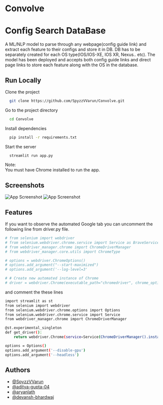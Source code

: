 # Convolve

# Config Search DataBase

A ML/NLP model to parse through any
webpage(config guide link) and extract each feature to their configs and
store it in DB. DB has to be separately created for each OS type(IOS/IOS-XE,
IOS XR, Nexus.. etc).
The model has been deployed and accepts both config guide links and direct page links to store each feature along with the OS in the database.


## Run Locally

Clone the project

```bash
  git clone https://github.com/SpyzzVVarun/Convolve.git
```

Go to the project directory

```bash
  cd Convolve
```

Install dependencies

```bash
  pip install -r requirements.txt
```

Start the server

```bash
  streamlit run app.py
```
Note: \
You must have Chrome installed to run the app.


## Screenshots

![App Screenshot](https://github.com/aryanlath/Convolve/blob/Updated/images/Screenshot%202023-01-04%20at%2010.10.52%20PM.png)
![App Screenshot](https://github.com/aryanlath/Convolve/blob/Updated/images/Screenshot%202023-01-04%20at%2010.10.21%20PM.png?raw=true)

## Features

If you want to observe the automated Google tab you can uncomment the following line from driver.py file. 

```bash
# from selenium import webdriver
# from selenium.webdriver.chrome.service import Service as BraveService
# from webdriver_manager.chrome import ChromeDriverManager
# from webdriver_manager.core.utils import ChromeType

# options = webdriver.ChromeOptions()
# options.add_argument("--start-maximized")
# options.add_argument('--log-level=3'

# # Create new automated instance of Chrome
# driver = webdriver.Chrome(executable_path="chromedriver", chrome_options=options)
```

and comment the these lines

```bash
import streamlit as st
from selenium import webdriver
from selenium.webdriver.chrome.options import Options
from selenium.webdriver.chrome.service import Service
from webdriver_manager.chrome import ChromeDriverManager

@st.experimental_singleton
def get_driver():
    return webdriver.Chrome(service=Service(ChromeDriverManager().install()), options=options)

options = Options()
options.add_argument('--disable-gpu')
options.add_argument('--headless')
```


## Authors

- [@SpyzzVVarun](https://github.com/SpyzzVVarun)
- [@aditya-gupta-04](https://github.com/aditya-gupta-04)
- [@aryanlath](https://github.com/aryanlath)
- [@devansh-bhardwaj](https://github.com/devansh-bhardwaj)

